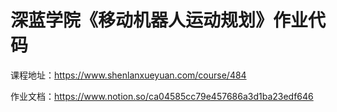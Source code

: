 # 深蓝学院《移动机器人运动规划》作业代码

课程地址：https://www.shenlanxueyuan.com/course/484

作业文档：https://www.notion.so/ca04585cc79e457686a3d1ba23edf646
